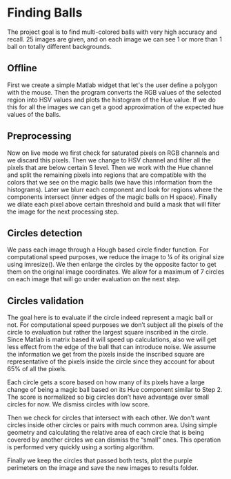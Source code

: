 # Finding Balls

The project goal is to find multi-colored balls with very high accuracy and recall. 25 images are given, and on each image we can see 1 or more than 1 ball on totally different backgrounds.

## Offline

First we create a simple Matlab widget that let's the user define a polygon with the mouse. Then the program converts the RGB values of the selected region into HSV values and plots the histogram of the Hue value. If we do this for all the images we can get a good approximation of the expected hue values of the balls.


## Preprocessing

Now on live mode we first check for saturated pixels on RGB channels and we discard this pixels. Then we change to HSV channel and filter all the pixels that are below certain S level. Then we work with the Hue channel and split the remaining pixels into regions that are compatible with the colors that we see on the magic balls (we have this information from the histograms). Later we blurr each component and look for regions where the components intersect (inner edges of the magic balls on H space). Finally we dilate each pixel above certain threshold and build a mask that will filter the image for the next processing step.

## Circles detection

We pass each image through a Hough based circle finder function. For computational speed purposes, we reduce the image to ¼ of its original size using imresize(). We then enlarge the circles by the opposite factor to get them on the original image coordinates. We allow for a maximum of 7 circles on each image that will go under evaluation on the next step. 


## Circles validation

The goal here is to evaluate if the circle indeed represent a magic ball or not. For computational speed purposes we don’t subject all the pixels of the circle to evaluation but rather the largest square inscribed in the circle. Since Matlab is matrix based it will speed up calculations, also we will get less effect from the edge of the ball that can introduce noise. We assume the information we get from the pixels inside the inscribed square are representative of the pixels inside the circle since they account for about 65% of all the pixels.

Each circle gets a score based on how many of its pixels have a large change of being a magic ball based on its Hue component similar to Step 2. The score is normalized so big circles don’t have advantage over small circles for now. We dismiss circles with low score. 

Then we check for circles that intersect with each other. We don’t want circles inside other circles or pairs with much common area. Using simple geometry and calculating the relative area of each circle that is being covered by another circles we can dismiss the “small” ones. This operation is performed very quickly using a sorting algorithm.

Finally we keep the circles that passed both tests, plot the purple perimeters on the image and save the new images to results folder.



